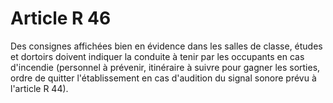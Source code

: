 # Article R 46

Des consignes affichées bien en évidence dans les salles de classe, études et dortoirs doivent indiquer la conduite à tenir par les occupants en cas d'incendie (personnel à prévenir, itinéraire à suivre pour gagner les sorties, ordre de quitter l'établissement en cas d'audition du signal sonore prévu à l'article R 44).
